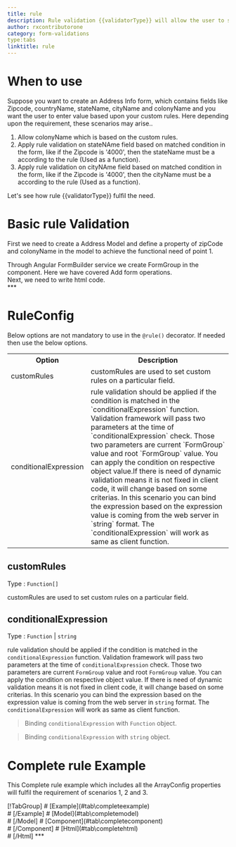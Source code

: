 ```yaml
---
title: rule 
description: Rule validation {{validatorType}} will allow the user to set custom rules on a particular field.
author: rxcontributorone
category: form-validations
type:tabs
linktitle: rule
---
```


# When to use
Suppose you want to create an Address Info form, which contains fields like Zipcode, countryName, stateName, cityName and colonyName and you want the user to enter value based upon your custom rules. Here depending upon the requirement, these scenarios may arise..
<ol class='showHideElement'>
  <li>Allow colonyName which is based on the custom rules.</li>
  <li>Apply rule validation on stateNAme field based on matched condition in the form, like if the Zipcode is '4000', then the stateName must be a according to the rule (Used as a function).</li>
  <li>Apply rule validation on cityNAme field based on matched condition in the form, like if the Zipcode is '4000', then the cityName must be a according to the rule (Used as a function).</li>
</ol>
Let's see how rule {{validatorType}} fulfil the need.

# Basic rule Validation
First we need to create a Address Model and define a property of zipCode and colonyName in the model to achieve the functional need of point 1.
<div component="app-code" key="rule-add-model"></div>
Through Angular FormBuilder service we create FormGroup in the component.
Here we have covered Add form operations.

<div component="app-code" key="rule-add-component"></div>
Next, we need to write html code.
<div component="app-code" key="rule-add-html"></div> 
<div component="app-example-runner" ref-component="app-rule-add"></div>
***

# RuleConfig
Below options are not mandatory to use in the `@rule()` decorator. If needed then use the below options.

<table class="table table-bordered table-striped showHideElement">
<tr><th>Option</th><th>Description</th></tr>
<tr><td><a (click)='scrollTo("#customRules")' title="customRules">customRules</a></td><td>customRules are used to set custom rules on a particular field.</td></tr>
<tr><td><a (click)='scrollTo("#conditionalExpression")' title="conditionalExpression">conditionalExpression</a></td><td>rule validation should be applied if the condition is matched in the `conditionalExpression` function. Validation framework will pass two parameters at the time of `conditionalExpression` check. Those two parameters are current `FormGroup` value and root `FormGroup` value. You can apply the condition on respective object value.If there is need of dynamic validation means it is not fixed in client code, it will change based on some criterias. In this scenario you can bind the expression based on the expression value is coming from the web server in `string` format. The `conditionalExpression` will work as same as client function.</td></tr>
</table>

## customRules 
Type :  `Function[]` 

customRules are used to set custom rules on a particular field.

<div component="app-code" key="rule-customRulesExample-model"></div> 
<div component="app-example-runner" ref-component="app-rule-customRules" title="rule {{validatorType}} with customRules" key="customRules"></div>

## conditionalExpression 
Type :  `Function`  |  `string` 

rule validation should be applied if the condition is matched in the `conditionalExpression` function. Validation framework will pass two parameters at the time of `conditionalExpression` check. Those two parameters are current `FormGroup` value and root `FormGroup` value. You can apply the condition on respective object value.
If there is need of dynamic validation means it is not fixed in client code, it will change based on some criterias. In this scenario you can bind the expression based on the expression value is coming from the web server in `string` format. The `conditionalExpression` will work as same as client function.

> Binding `conditionalExpression` with `Function` object.
<div component="app-code" key="rule-conditionalExpressionExampleFunction-model"></div> 

> Binding `conditionalExpression` with `string` object.
<div component="app-code" key="rule-conditionalExpressionExampleString-model"></div>

<div component="app-example-runner" ref-component="app-rule-conditionalExpression" title="rule {{validatorType}} with conditionalExpression" key="conditionalExpression"></div>

# Complete rule Example

This Complete rule example which includes all the ArrayConfig properties will fulfil the requirement of scenarios 1, 2 and 3.

<div component="app-tabs" key="complete"></div>
[!TabGroup]
# [Example](#tab\completeexample)
<div component="app-example-runner" ref-component="app-rule-complete"></div>
# [/Example]
# [Model](#tab\completemodel)
<div component="app-code" key="rule-complete-model"></div> 
# [/Model]
# [Component](#tab\completecomponent)
<div component="app-code" key="rule-complete-component"></div> 
# [/Component]
# [Html](#tab\completehtml)
<div component="app-code" key="rule-complete-html"></div>
# [/Html]
***

